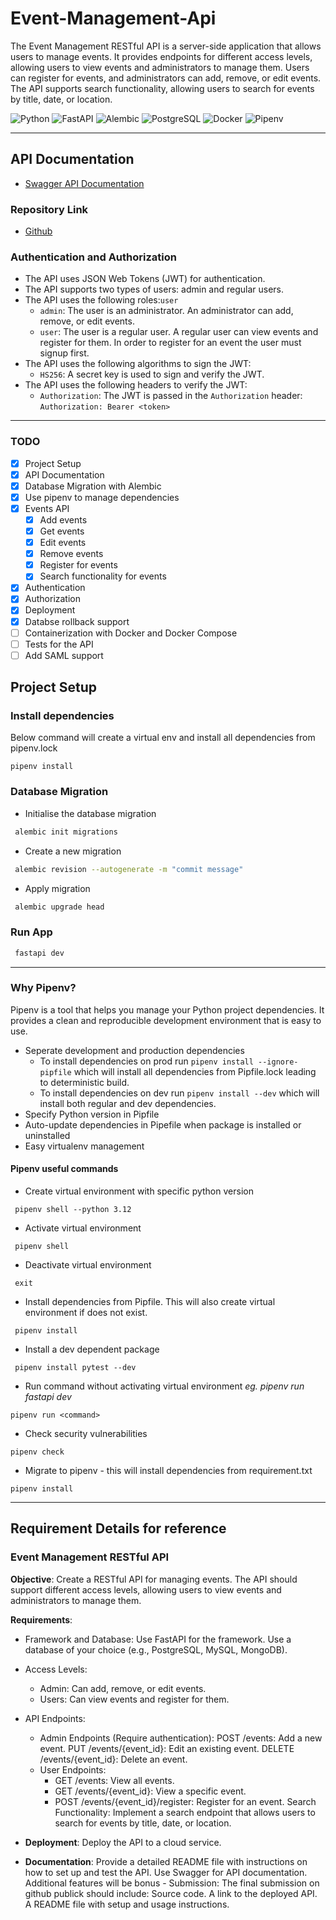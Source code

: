 # Event-Management-Api

The Event Management RESTful API is a server-side application that allows users to manage events. It provides endpoints for different access levels, allowing users to view events and administrators to manage them. Users can register for events, and administrators can add, remove, or edit events. The API supports search functionality, allowing users to search for events by title, date, or location.

![Python](https://img.shields.io/badge/Python-3670A0?style=for-the-badge&logo=python&logoColor=ffdd54&label=3.12) ![FastAPI](https://img.shields.io/badge/FastAPI-005571?style=for-the-badge&logo=fastapi&logoColor=white) ![Alembic](https://img.shields.io/badge/Alembic-091132?style=for-the-badge&logo=alembic&logoColor=white) ![PostgreSQL](https://img.shields.io/badge/PostgreSQL-316192?style=for-the-badge&logo=postgresql&logoColor=white) ![Docker](https://img.shields.io/badge/Docker-2CA5E0?style=for-the-badge&logo=docker&logoColor=white) ![Pipenv](https://img.shields.io/badge/Pipenv-557C9B?style=for-the-badge&logo=pipenv&logoColor=white)

---

## API Documentation

* [Swagger API Documentation](https://event-management-api-o6iz.onrender.com/docs)

### Repository Link

* [Github](https://github.com/nileshverma054/event-management-api)

### Authentication and Authorization

* The API uses JSON Web Tokens (JWT) for authentication.
* The API supports two types of users: admin and regular users.
* The API uses the following roles:`user`
  * `admin`: The user is an administrator. An administrator can add, remove, or edit events.
  * `user`: The user is a regular user. A regular user can view events and register for them. In order to register for an event the user must signup first.
* The API uses the following algorithms to sign the JWT:
  * `HS256`: A secret key is used to sign and verify the JWT.
* The API uses the following headers to verify the JWT:
  * `Authorization`: The JWT is passed in the `Authorization` header: `Authorization: Bearer <token>`

---

### TODO

* [x] Project Setup
* [x] API Documentation
* [x] Database Migration with Alembic
* [x] Use pipenv to manage dependencies
* [x] Events API
  * [x] Add events
  * [x] Get events
  * [x] Edit events
  * [x] Remove events
  * [x] Register for events
  * [x] Search functionality for events
* [x] Authentication
* [x] Authorization
* [x] Deployment
* [x] Databse rollback support
* [ ] Containerization with Docker and Docker Compose
* [ ] Tests for the API
* [ ] Add SAML support

## Project Setup

### Install dependencies

Below command will create a virtual env and install all dependencies from pipenv.lock

```shell
pipenv install
```

### Database Migration

* Initialise the database migration

```bash
 alembic init migrations
```

* Create a new migration

```bash
 alembic revision --autogenerate -m "commit message"
```

* Apply migration

```bash
 alembic upgrade head
```

### Run App

```bash
 fastapi dev
```

---

### Why Pipenv?

Pipenv is a tool that helps you manage your Python project dependencies. It provides a clean and reproducible development environment that is easy to use.

* Seperate development and production dependencies
  * To install dependencies on prod run `pipenv install --ignore-pipfile` which will install all dependencies from Pipfile.lock leading to deterministic build.
  * To install dependencies on dev run `pipenv install --dev` which will install both regular and dev dependencies.
* Specify Python version in Pipfile
* Auto-update dependencies in Pipefile when package is installed or uninstalled
* Easy virtualenv management

#### Pipenv useful commands

* Create virtual environment with specific python version

```shell
 pipenv shell --python 3.12
```

* Activate virtual environment

```shell
 pipenv shell
```

* Deactivate virtual environment

```shell
 exit
```

* Install dependencies from Pipfile. This will also create virtual environment if does not exist.

```shell
 pipenv install
```

* Install a dev dependent package

```shell
 pipenv install pytest --dev
```

* Run command without activating virtual environment
*eg. pipenv run fastapi dev*

```shell
pipenv run <command> 
```

* Check security vulnerabilities

```shell
pipenv check
```

* Migrate to pipenv - this will install dependencies from requirement.txt

```shell
pipenv install
```

---

## Requirement Details for reference

### Event Management RESTful API

**Objective**: Create a RESTful API for managing events.
The API should support different access levels, allowing users to view events and administrators to manage them.

**Requirements**:

* Framework and Database: Use FastAPI for the framework. Use a database of your choice (e.g., PostgreSQL, MySQL, MongoDB).

* Access Levels:
  * Admin: Can add, remove, or edit events.
  * Users: Can view events and register for them.
* API Endpoints:
  * Admin Endpoints (Require authentication):
        POST /events: Add a new event.
        PUT /events/{event_id}: Edit an existing event.
        DELETE /events/{event_id}: Delete an event.
  * User Endpoints:
    * GET /events: View all events.
    * GET /events/{event_id}: View a specific event.
    * POST /events/{event_id}/register: Register for an event.
            Search Functionality: Implement a search endpoint that allows users to search for events by title, date, or location.

* **Deployment**: Deploy the API to a cloud service.
* **Documentation**: Provide a detailed README file with instructions on how to set up and test the API. Use Swagger for API documentation. Additional features will be bonus - Submission: The final submission on github publick should include: Source code. A link to the deployed API. A README file with setup and usage instructions.
